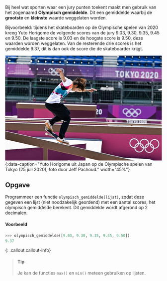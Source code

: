 Bij heel wat sporten waar een jury punten toekent maakt men gebruik van het zogenaamd **Olympisch gemiddelde**. Dit een gemiddelde waarbij de **grootste** en **kleinste** waarde weggelaten worden.

Bijvoorbeeld: tijdens het skateboarden op de Olympische spelen van 2020 kreeg Yuto Horigome de volgende scores van de jury 9.03, 9.30, 9.35, 9.45 en 9.50. De laagste score is 9.03 en de hoogste score is 9.50, deze waarden worden weggelaten. Van de resterende drie scores is het gemiddelde 9.37, dit is dan ook de score die de skateboarder krijgt.

![Yuto Horigome uit Japan op de Olympische spelen van Tokyo (25 juli 2020), foto door Jeff Pachoud.](media/skateboarding-horigome.jpg "Yuto Horigome uit Japan op de Olympische spelen van Tokyo (25 juli 2020), foto door Jeff Pachoud."){:data-caption="Yuto Horigome uit Japan op de Olympische spelen van Tokyo (25 juli 2020), foto door Jeff Pachoud." width="45%"}

## Opgave

Programmeer een functie `olympisch_gemiddelde(lijst)`, zodat deze gegeven een lijst (niet noodzakelijk geordend) met een aantal scores, het olympisch gemiddelde berekent. Dit gemiddelde wordt afgerond op 2 decimalen.

#### Voorbeeld

```python
>>> olympisch_gemiddelde([9.03, 9.30, 9.35, 9.45, 9.50])
9.37
```

{: .callout.callout-info}
> #### Tip
> Je kan de functies `max()` en `min()` meteen gebruiken op lijsten.
